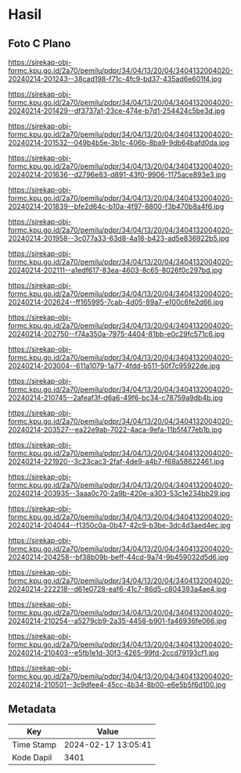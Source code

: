 # Hasil

## Foto C Plano

https://sirekap-obj-formc.kpu.go.id/2a70/pemilu/pdpr/34/04/13/20/04/3404132004020-20240214-201243--38cad198-f71c-4fc9-bd37-435ad6e601f4.jpg

https://sirekap-obj-formc.kpu.go.id/2a70/pemilu/pdpr/34/04/13/20/04/3404132004020-20240214-201429--df3737a1-23ce-474e-b7d1-254424c5be3d.jpg

https://sirekap-obj-formc.kpu.go.id/2a70/pemilu/pdpr/34/04/13/20/04/3404132004020-20240214-201532--049b4b5e-3b1c-406b-8ba9-9db64bafd0da.jpg

https://sirekap-obj-formc.kpu.go.id/2a70/pemilu/pdpr/34/04/13/20/04/3404132004020-20240214-201636--d2796e83-d891-43f0-9906-1175ace893e3.jpg

https://sirekap-obj-formc.kpu.go.id/2a70/pemilu/pdpr/34/04/13/20/04/3404132004020-20240214-201839--bfe2d64c-b10a-4f97-8800-f3b470b8a4f6.jpg

https://sirekap-obj-formc.kpu.go.id/2a70/pemilu/pdpr/34/04/13/20/04/3404132004020-20240214-201958--3c077a33-63d8-4a18-b423-ad5e836922b5.jpg

https://sirekap-obj-formc.kpu.go.id/2a70/pemilu/pdpr/34/04/13/20/04/3404132004020-20240214-202111--a1edf617-83ea-4603-8c65-8026f0c297bd.jpg

https://sirekap-obj-formc.kpu.go.id/2a70/pemilu/pdpr/34/04/13/20/04/3404132004020-20240214-202624--ff165995-7cab-4d05-89a7-e100c6fe2d66.jpg

https://sirekap-obj-formc.kpu.go.id/2a70/pemilu/pdpr/34/04/13/20/04/3404132004020-20240214-202750--f74a350a-7975-4404-81bb-e0c29fc571c6.jpg

https://sirekap-obj-formc.kpu.go.id/2a70/pemilu/pdpr/34/04/13/20/04/3404132004020-20240214-203004--611a1079-1a77-4fdd-b511-50f7c95922de.jpg

https://sirekap-obj-formc.kpu.go.id/2a70/pemilu/pdpr/34/04/13/20/04/3404132004020-20240214-210745--2afeaf3f-d6a6-49f6-bc34-c78759a9db4b.jpg

https://sirekap-obj-formc.kpu.go.id/2a70/pemilu/pdpr/34/04/13/20/04/3404132004020-20240214-203527--ea22e9ab-7022-4aca-9efa-11b5f477eb1b.jpg

https://sirekap-obj-formc.kpu.go.id/2a70/pemilu/pdpr/34/04/13/20/04/3404132004020-20240214-221920--3c23cac3-2faf-4de9-a4b7-f68a58622461.jpg

https://sirekap-obj-formc.kpu.go.id/2a70/pemilu/pdpr/34/04/13/20/04/3404132004020-20240214-203935--3aaa0c70-2a9b-420e-a303-53c1e234bb29.jpg

https://sirekap-obj-formc.kpu.go.id/2a70/pemilu/pdpr/34/04/13/20/04/3404132004020-20240214-204044--f1350c0a-0b47-42c9-b3be-3dc4d3aed4ec.jpg

https://sirekap-obj-formc.kpu.go.id/2a70/pemilu/pdpr/34/04/13/20/04/3404132004020-20240214-204258--bf38b09b-beff-44cd-9a74-9b459032d5d6.jpg

https://sirekap-obj-formc.kpu.go.id/2a70/pemilu/pdpr/34/04/13/20/04/3404132004020-20240214-222218--d61e0728-eaf6-41c7-86d5-c804393a4ae4.jpg

https://sirekap-obj-formc.kpu.go.id/2a70/pemilu/pdpr/34/04/13/20/04/3404132004020-20240214-210254--a5279cb9-2a35-4458-b901-fa46936fe066.jpg

https://sirekap-obj-formc.kpu.go.id/2a70/pemilu/pdpr/34/04/13/20/04/3404132004020-20240214-210403--e5fb1e1d-30f3-4265-99fd-2ccd79193cf1.jpg

https://sirekap-obj-formc.kpu.go.id/2a70/pemilu/pdpr/34/04/13/20/04/3404132004020-20240214-210501--3c9dfee4-45cc-4b34-8b00-e6e5b5f6d100.jpg


## Metadata

| Key        | Value               |
| ---------- | ------------------- |
| Time Stamp | 2024-02-17 13:05:41 |
| Kode Dapil | 3401                |



